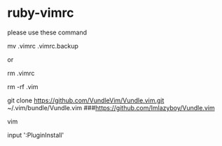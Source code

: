 # ruby-vimrc

please use these command

mv .vimrc .vimrc.backup

or

rm .vimrc

rm -rf .vim

git clone https://github.com/VundleVim/Vundle.vim.git ~/.vim/bundle/Vundle.vim
###https://github.com/Imlazyboy/Vundle.vim


vim 

input ':PluginInstall'
